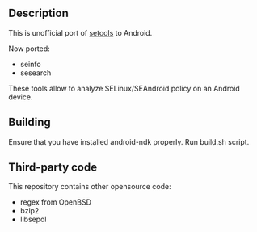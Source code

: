 ## Description

This is unofficial port of [setools][1] to Android.

Now ported:

 * seinfo
 * sesearch

These tools allow to analyze SELinux/SEAndroid policy on an Android device.

[1]: http://oss.tresys.com/projects/setools


## Building

Ensure that you have installed android-ndk properly. Run build.sh script.


## Third-party code

This repository contains other opensource code:

 * regex from OpenBSD
 * bzip2
 * libsepol
